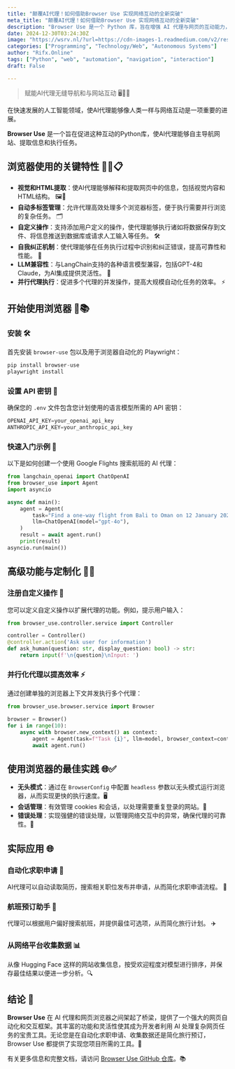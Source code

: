 ```yaml
---
title: "颠覆AI代理！如何借助Browser Use 实现网络互动的全新突破"
meta_title: "颠覆AI代理！如何借助Browser Use 实现网络互动的全新突破"
description: "Browser Use 是一个 Python 库，旨在增强 AI 代理与网页的互动能力，使其能够自主导航、提取信息并执行任务。该库的关键特性包括视觉和HTML提取、自动多标签管理、自定义操作、自我纠正机制以及与多种语言模型的兼容性。通过提供简单的安装和使用示例，Browser Use 使开发者能够高效地实现网页自动化，适用于求职申请、航班预订和数据收集等多种实际应用场景。"
date: 2024-12-30T03:24:30Z
image: "https://wsrv.nl/?url=https://cdn-images-1.readmedium.com/v2/resize:fit:800/1*geCyxLZlKXci4xzsleGhew.jpeg"
categories: ["Programming", "Technology/Web", "Autonomous Systems"]
author: "Rifx.Online"
tags: ["Python", "web", "automation", "navigation", "interaction"]
draft: False

---
```




> 赋能AI代理无缝导航和与网站互动 🖥️🔗🤝



在快速发展的人工智能领域，使AI代理能够像人类一样与网络互动是一项重要的进展。

**Browser Use** 是一个旨在促进这种互动的Python库，使AI代理能够自主导航网站、提取信息和执行任务。

## 浏览器使用的关键特性 🌟🔧📋

* **视觉和HTML提取**：使AI代理能够解释和提取网页中的信息，包括视觉内容和HTML结构。 🖼️📄
* **自动多标签管理**：允许代理高效处理多个浏览器标签，便于执行需要并行浏览的复杂任务。 🗂️
* **自定义操作**：支持添加用户定义的操作，使代理能够执行诸如将数据保存到文件、将信息推送到数据库或请求人工输入等任务。 🛠️
* **自我纠正机制**：使代理能够在任务执行过程中识别和纠正错误，提高可靠性和性能。 🔄
* **LLM兼容性**：与LangChain支持的各种语言模型兼容，包括GPT-4和Claude，为AI集成提供灵活性。 🤖
* **并行代理执行**：促进多个代理的并发操作，提高大规模自动化任务的效率。 ⚡

## 开始使用浏览器 🚀📚

### 安装 🛠️

首先安装 `browser-use` 包以及用于浏览器自动化的 Playwright：


```python
pip install browser-use
playwright install
```

### 设置 API 密钥 🔑

确保您的 `.env` 文件包含您计划使用的语言模型所需的 API 密钥：


```python
OPENAI_API_KEY=your_openai_api_key
ANTHROPIC_API_KEY=your_anthropic_api_key
```

### 快速入门示例 🎯

以下是如何创建一个使用 Google Flights 搜索航班的 AI 代理：


```python
from langchain_openai import ChatOpenAI
from browser_use import Agent
import asyncio

async def main():
    agent = Agent(
        task="Find a one-way flight from Bali to Oman on 12 January 2025 on Google Flights. Return me the cheapest option.",
        llm=ChatOpenAI(model="gpt-4o"),
    )
    result = await agent.run()
    print(result)
asyncio.run(main())
```

## 高级功能与定制化 🔧✨

### 注册自定义操作 📝

您可以定义自定义操作以扩展代理的功能。例如，提示用户输入：


```python
from browser_use.controller.service import Controller

controller = Controller()
@controller.action('Ask user for information')
def ask_human(question: str, display_question: bool) -> str:
    return input(f'\n{question}\nInput: ')
```

### 并行化代理以提高效率 ⚡

通过创建单独的浏览器上下文并发执行多个代理：


```python
from browser_use.browser.service import Browser

browser = Browser()
for i in range(10):
    async with browser.new_context() as context:
        agent = Agent(task=f"Task {i}", llm=model, browser_context=context)
        await agent.run()
```

## 使用浏览器的最佳实践 🌐✅

* **无头模式**：通过在 `BrowserConfig` 中配置 `headless` 参数以无头模式运行浏览器，从而实现更快的执行速度。🖥️
* **会话管理**：有效管理 cookies 和会话，以处理需要重复登录的网站。🔑
* **错误处理**：实现强健的错误处理，以管理网络交互中的异常，确保代理的可靠性。🚨

## 实际应用 🌐

### 自动化求职申请 💼

AI代理可以自动读取简历，搜索相关职位发布并申请，从而简化求职申请流程。 📄

### 航班预订助手 🛫

代理可以根据用户偏好搜索航班，并提供最佳可选项，从而简化旅行计划。 ✈️

### 从网络平台收集数据 📊

从像 Hugging Face 这样的网站收集信息，按受欢迎程度对模型进行排序，并保存最佳结果以便进一步分析。🔍

## 结论 🎉

**Browser Use** 在 AI 代理和网页浏览器之间架起了桥梁，提供了一个强大的网页自动化和交互框架。其丰富的功能和灵活性使其成为开发者利用 AI 处理复杂网页任务的宝贵工具。无论您是在自动化求职申请、收集数据还是简化旅行预订，Browser Use 都提供了实现您项目所需的工具。🌟

有关更多信息和完整文档，请访问 [Browser Use GitHub 仓库](https://github.com/gregpr07/browser-use)。📚

